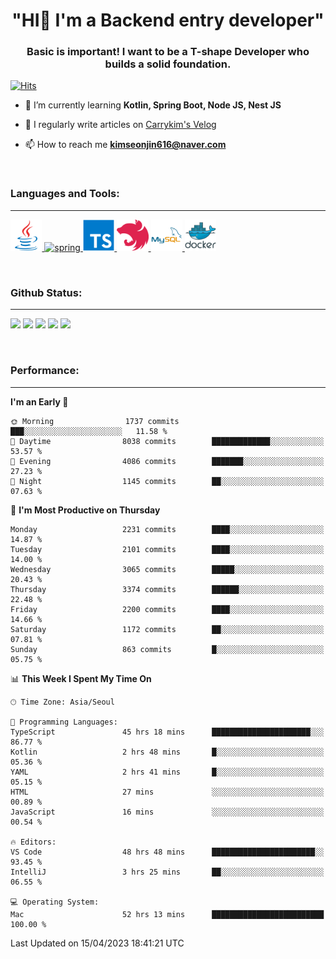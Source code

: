 <h1 align="center">"HI👋 I'm a Backend entry developer" </h1>
<h3 align="center">Basic is important! I want to be a T-shape Developer who builds a solid foundation.</h3>

[![Hits](https://hits.seeyoufarm.com/api/count/incr/badge.svg?url=https%3A%2F%2Fgithub.com%2Fgimseonjin&count_bg=%2318BFE5&title_bg=%23555555&icon=ko-fi.svg&icon_color=%23E7E7E7&title=hits&edge_flat=false)](https://hits.seeyoufarm.com)

- 🌱 I’m currently learning **Kotlin, Spring Boot, Node JS, Nest JS**

- 📝 I regularly write articles on [Carrykim's Velog](https://velog.io/@carrykim)

- 📫 How to reach me **kimseonjin616@naver.com**

<br/>

<h3 align="left">Languages and Tools:</h3>

***

<p align="left"> 
 <a href="https://www.java.com" target="_blank" rel="noreferrer"> <img src="https://raw.githubusercontent.com/devicons/devicon/master/icons/java/java-original.svg" alt="java" width="10%" height="10%"/> </a>
 <a href="https://spring.io/" target="_blank" rel="noreferrer"> <img src="https://www.vectorlogo.zone/logos/springio/springio-icon.svg" alt="spring" width="10%" height="10%"/> </a>
  <a href="https://www.typescriptlang.org/" target="_blank" rel="noreferrer"> <img src="https://raw.githubusercontent.com/devicons/devicon/master/icons/typescript/typescript-original.svg" alt="typescript" width="10%" height="10%"/> </a>
<a href="https://nestjs.com/" target="_blank" rel="noreferrer"> <img src="https://raw.githubusercontent.com/devicons/devicon/master/icons/nestjs/nestjs-plain.svg" alt="nestjs" width="10%" height="10%"/> </a> 
<a href="https://www.mysql.com/" target="_blank" rel="noreferrer"> <img src="https://raw.githubusercontent.com/devicons/devicon/master/icons/mysql/mysql-original-wordmark.svg" alt="mysql" width="10%" height="10%"/>  </a>
 <a href="https://www.docker.com/" target="_blank" rel="noreferrer"> <img src="https://raw.githubusercontent.com/devicons/devicon/master/icons/docker/docker-original-wordmark.svg" alt="docker" width="10%" height="10%"/> </a>
 </p>
</p>

<br/>

<h3 align="left">Github Status:</h3>

***

![](http://github-profile-summary-cards.vercel.app/api/cards/profile-details?username=gimseonjin&theme=nord_bright)
![](http://github-profile-summary-cards.vercel.app/api/cards/repos-per-language?username=gimseonjin&theme=nord_bright)
![](http://github-profile-summary-cards.vercel.app/api/cards/most-commit-language?username=gimseonjin&theme=nord_bright)
![](http://github-profile-summary-cards.vercel.app/api/cards/stats?username=gimseonjin&theme=nord_bright)
![](http://github-profile-summary-cards.vercel.app/api/cards/productive-time?username=gimseonjin&theme=nord_bright&utcOffset=8)


<br/>

<h3 align="left">Performance:</h3>

***

<!--START_SECTION:waka-->
**I'm an Early 🐤** 

```text
🌞 Morning                1737 commits        ███░░░░░░░░░░░░░░░░░░░░░░   11.58 % 
🌆 Daytime                8038 commits        █████████████░░░░░░░░░░░░   53.57 % 
🌃 Evening                4086 commits        ███████░░░░░░░░░░░░░░░░░░   27.23 % 
🌙 Night                  1145 commits        ██░░░░░░░░░░░░░░░░░░░░░░░   07.63 % 
```
📅 **I'm Most Productive on Thursday** 

```text
Monday                   2231 commits        ████░░░░░░░░░░░░░░░░░░░░░   14.87 % 
Tuesday                  2101 commits        ████░░░░░░░░░░░░░░░░░░░░░   14.00 % 
Wednesday                3065 commits        █████░░░░░░░░░░░░░░░░░░░░   20.43 % 
Thursday                 3374 commits        ██████░░░░░░░░░░░░░░░░░░░   22.48 % 
Friday                   2200 commits        ████░░░░░░░░░░░░░░░░░░░░░   14.66 % 
Saturday                 1172 commits        ██░░░░░░░░░░░░░░░░░░░░░░░   07.81 % 
Sunday                   863 commits         █░░░░░░░░░░░░░░░░░░░░░░░░   05.75 % 
```


📊 **This Week I Spent My Time On** 

```text
🕑︎ Time Zone: Asia/Seoul

💬 Programming Languages: 
TypeScript               45 hrs 18 mins      ██████████████████████░░░   86.77 % 
Kotlin                   2 hrs 48 mins       █░░░░░░░░░░░░░░░░░░░░░░░░   05.36 % 
YAML                     2 hrs 41 mins       █░░░░░░░░░░░░░░░░░░░░░░░░   05.15 % 
HTML                     27 mins             ░░░░░░░░░░░░░░░░░░░░░░░░░   00.89 % 
JavaScript               16 mins             ░░░░░░░░░░░░░░░░░░░░░░░░░   00.54 % 

🔥 Editors: 
VS Code                  48 hrs 48 mins      ███████████████████████░░   93.45 % 
IntelliJ                 3 hrs 25 mins       ██░░░░░░░░░░░░░░░░░░░░░░░   06.55 % 

💻 Operating System: 
Mac                      52 hrs 13 mins      █████████████████████████   100.00 % 
```


 Last Updated on 15/04/2023 18:41:21 UTC
<!--END_SECTION:waka-->

<div align="center">
  
